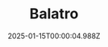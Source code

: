 ---
title: "Balatro"
id: 2379780
date: 2025-01-15T00:00:04.988Z
link: games/steam/recent/balatro
image: http://media.steampowered.com/steamcommunity/public/images/apps/2379780/b6018068070ab0e23561694c11f7950dd6f4c752.jpg
playtime_2weeks: 849
playtime_forever: 5483
playtime_windows_forever: 0
playtime_mac_forever: 149
playtime_linux_forever: 5334
playtime_deck_forever: 5334
---